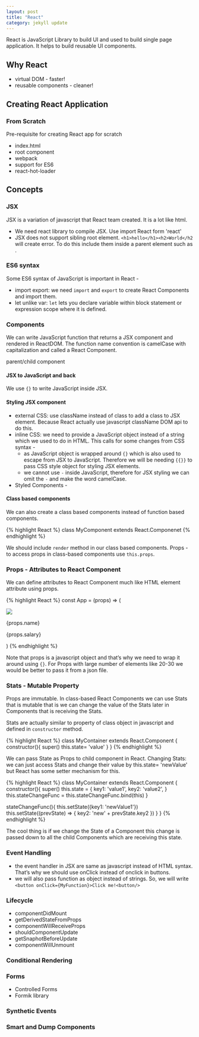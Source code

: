 ```yaml
---
layout: post
title: "React"
category: jekyll update
---
```


React is JavaScript Library to build UI and used to build single page application. It helps to build reusable UI components.

## Why React
- virtual DOM - faster!
- reusable components - cleaner!

## Creating React Application
### From Scratch

Pre-requisite for creating React app for scratch
- index.html
- root component
- webpack
- support for ES6
- react-hot-loader

## Concepts

### JSX
JSX is a variation of javascript that React team created. It is a lot like html.

- We need react library to compile JSX. Use import React form 'react'
- JSX does not support sibling root element. `<h1>hello</h1><h2>World</h2` will create error. To do this include them inside a parent element such as <div>.

### ES6 syntax
Some ES6 syntax of JavaScript is important in React - 

- import export: we need `import` and `export` to create React Components and import them.
- let unlike var: `let` lets you declare variable within block statement or expression scope where it is defined.

### Components
We can write JavaScript function that returns a JSX component and rendered in ReactDOM. The function name convention is camelCase with capitalization and called a React Component.

parent/child component

#### JSX to JavaScript and back
We use `{}` to write JavaScript inside JSX.

#### Styling JSX component
- external CSS: use className instead of class to add a class to JSX element. Because React actually use javascript className DOM api to do this.
- inline CSS: we need to provide a JavaScript object instead of a string which we used to do in HTML. This calls for some changes from CSS syntax - 
  - as JavaScript object is wrapped around `{}` which is also used to escape from JSX to JavaScript. Therefore we will be needing `{{}}` to pass CSS style object for styling JSX elements. 
  - we cannot use `-` inside JavaScript, therefore for JSX styling we can omit the `-` and make the word camelCase.
- Styled Components - 

#### Class based components
We can also create a class based components instead of function based components. 

{% highlight React %}
class MyComponent extends React.Componenet 
{% endhighlight %}

We should include `render` method in our class based components.
Props - to access props in class-based components use `this.props`.

### Props - Attributes to React Component
We can define attributes to React Component much like HTML element attribute using props.

{% highlight React %}
const App = (props) => (
  <div>
    <img src={props.imgUrl}/>
    <p>{props.name}</p>
    <p>{props.salary}</p>
  </div>
)
{% endhighlight %}

Note that props is a javascript object and that’s why we need to wrap it around using `{}`. For Props with large number of elements like 20-30 we would be better to pass it from a json file.

### Stats - Mutable Property
Props are immutable. In class-based React Components we can use Stats that is mutable that is we can change the value of the Stats later in Components that is receiving the Stats.

Stats are actually similar to property of class object in javascript and defined in `constructor` method.

{% highlight React %}
class MyContainer extends React.Component {
  constructor(){
    super()
    this.state= 'value'
  }
}
{% endhighlight %}

We can pass State as Props to child component in React.
Changing Stats: we can just access Stats and change their value by this.state= 'newValue' but React has some setter mechanism for this.

{% highlight React %}
class MyContainer extends React.Component {
  constructor(){
    super()
    this.state = {
      key1: 'value1',
      key2: 'value2',
    }
    this.stateChangeFunc = this.stateChangeFunc.bind(this)
  }
  
  stateChangeFunc(){
    this.setState({key1: 'newValue1'})
    this.setState((prevState) => {
      key2: 'new' + prevState.key2
    })
  }
}
{% endhighlight %}

The cool thing is if we change the State of a Component this change is passed down to all the child Components which are receiving this state.

### Event Handling
- the event handler in JSX are same as javascript instead of HTML syntax. That’s why we should use onClick instead of onclick in buttons.
- we will also pass function as object instead of strings. So, we will write `<button onClick={MyFunction}>Click me!<button/>`

### Lifecycle
- componentDidMount
- getDerivedStateFromProps
- componentWillReceiveProps
- shouldComponentUpdate
- getSnaphotBeforeUpdate
- componentWillUnmount

### Conditional Rendering

### Forms
- Controlled Forms
- Formik library

### Synthetic Events
### Smart and Dump Components